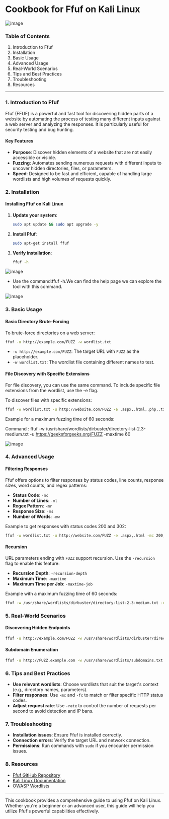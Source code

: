 # Cookbook for Ffuf on Kali Linux

![image](https://github.com/sushriyamogasala/Cookbook-for-Fuff-/assets/104165177/65befb47-b6b8-48a2-a702-c386e27faa76)

### Table of Contents
1. Introduction to Ffuf
2. Installation
3. Basic Usage
4. Advanced Usage
5. Real-World Scenarios
6. Tips and Best Practices
7. Troubleshooting
8. Resources

---

### 1. Introduction to Ffuf

Ffuf (FFUF) is a powerful and fast tool for discovering hidden parts of a website by automating the process of testing many different inputs against a web server and analyzing the responses. It is particularly useful for security testing and bug hunting.

#### Key Features
- **Purpose**: Discover hidden elements of a website that are not easily accessible or visible.
- **Fuzzing**: Automates sending numerous requests with different inputs to uncover hidden directories, files, or parameters.
- **Speed**: Designed to be fast and efficient, capable of handling large wordlists and high volumes of requests quickly.

### 2. Installation

#### Installing Ffuf on Kali Linux

1. **Update your system**:
   ```bash
   sudo apt update && sudo apt upgrade -y
   ```

2. **Install Ffuf**:
   ```bash
   sudo apt-get install ffuf
   ```

3. **Verify installation**:
   ```bash
   ffuf -h
   ```
![image](https://github.com/sushriyamogasala/Cookbook-for-Fuff-/assets/104165177/4b5a5c64-7f02-412a-8f9b-0cf5cf14eda7)

- Use the command:ffuf -h.We can find the help page we can explore the tool with this command.

![image](https://github.com/sushriyamogasala/Cookbook-for-Fuff-/assets/104165177/b28b2a59-5926-4f66-8512-7220abfb69cc)


### 3. Basic Usage

#### Basic Directory Brute-Forcing

To brute-force directories on a web server:

```bash
ffuf -u http://example.com/FUZZ -w wordlist.txt
```
- `-u http://example.com/FUZZ`: The target URL with `FUZZ` as the placeholder.
- `-w wordlist.txt`: The wordlist file containing different names to test.

#### File Discovery with Specific Extensions

For file discovery, you can use the same command. To include specific file extensions from the wordlist, use the -e flag.

To discover files with specific extensions:

```bash
ffuf -w wordlist.txt -u http://website.com/FUZZ -e .aspx,.html,.php,.txt
```
Example for a maximum fuzzing time of 60 seconds:

Command : ffuf -w /usr/share/wordlists/dirbuster/directory-list-2.3-medium.txt -u https://geeksforgeeks.org/FUZZ -maxtime 60

![image](https://github.com/sushriyamogasala/Cookbook-for-Fuff-/assets/104165177/ca1db429-cd03-4960-b6c0-b39553fd9b8e)

### 4. Advanced Usage

#### Filtering Responses

Ffuf offers options to filter responses by status codes, line counts, response sizes, word counts, and regex patterns:

- **Status Code**: `-mc`
- **Number of Lines**: `-ml`
- **Regex Pattern**: `-mr`
- **Response Size**: `-ms`
- **Number of Words**: `-mw`

Example to get responses with status codes 200 and 302:

```bash
ffuf -w wordlist.txt -u http://website.com/FUZZ -e .aspx,.html -mc 200,302
```

#### Recursion

URL parameters ending with `FUZZ` support recursion. Use the `-recursion` flag to enable this feature:

- **Recursion Depth**: `-recursion-depth`
- **Maximum Time**: `-maxtime`
- **Maximum Time per Job**: `-maxtime-job`

Example with a maximum fuzzing time of 60 seconds:

```bash
ffuf -w /usr/share/wordlists/dirbuster/directory-list-2.3-medium.txt -u https://geeksforgeeks.org/FUZZ -maxtime 60
```

### 5. Real-World Scenarios

#### Discovering Hidden Endpoints

```bash
ffuf -u http://example.com/FUZZ -w /usr/share/wordlists/dirbuster/directory-list-2.3-medium.txt -mc 200
```

#### Subdomain Enumeration

```bash
ffuf -u http://FUZZ.example.com -w /usr/share/wordlists/subdomains.txt -mc 200,301,302
```

### 6. Tips and Best Practices

- **Use relevant wordlists**: Choose wordlists that suit the target's context (e.g., directory names, parameters).
- **Filter responses**: Use `-mc` and `-fc` to match or filter specific HTTP status codes.
- **Adjust request rate**: Use `-rate` to control the number of requests per second to avoid detection and IP bans.

### 7. Troubleshooting

- **Installation issues**: Ensure Ffuf is installed correctly.
- **Connection errors**: Verify the target URL and network connection.
- **Permissions**: Run commands with `sudo` if you encounter permission issues.

### 8. Resources

- [Ffuf GitHub Repository](https://github.com/ffuf/ffuf)
- [Kali Linux Documentation](https://www.kali.org/docs/)
- [OWASP Wordlists](https://owasp.org/www-project-seclists/)

---

This cookbook provides a comprehensive guide to using Ffuf on Kali Linux. Whether you're a beginner or an advanced user, this guide will help you utilize Ffuf's powerful capabilities effectively.
